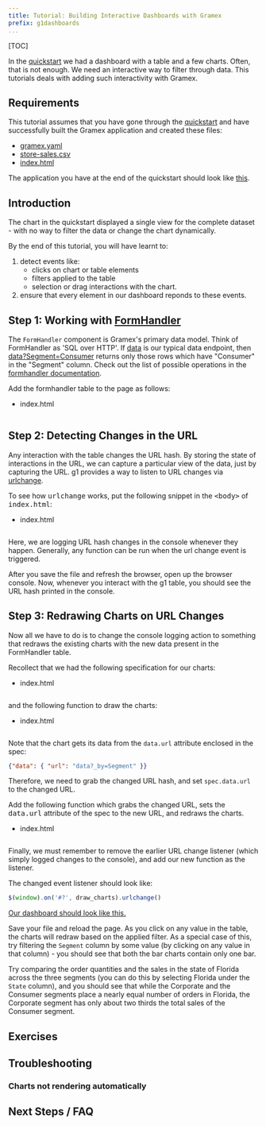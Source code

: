 ```yaml
---
title: Tutorial: Building Interactive Dashboards with Gramex
prefix: g1dashboards
...
```


[TOC]

In the [quickstart](../../quickstart) we had a dashboard with a
table and a few charts. Often, that is not enough. We need an interactive
way to filter through data. This tutorials deals with adding such
interactivity with Gramex.

## Requirements

This tutorial assumes that you have gone through the
[quickstart](../quickstart) and have successfully built the Gramex
application and created these files:

* [gramex.yaml](../quickstart/output/gramex.yaml.source)
* [store-sales.csv](../quickstart/store-sales.csv)
* [index.html](../../quickstart/index5.html.source)

The application you have at the end of the quickstart should look like
[this](../../quickstart/index5.html).


## Introduction

The chart in the quickstart displayed a single view for the complete dataset - with no way to filter the
data or change the chart dynamically.

By the end of this tutorial, you will have learnt to:

1. detect events like:
    * clicks on chart or table elements
    * filters applied to the table
    * selection or drag interactions with the chart.
2. ensure that every element in our dashboard reponds to these events.


## Step 1: Working with [FormHandler](../../formhandler/)

The `FormHandler` component is Gramex's primary data model.
Think of FormHandler as 'SQL over HTTP'. If [data](../../quickstart/data)
is our typical data endpoint, then [data?Segment=Consumer](../../quickstart/data?Segment=Consumer)
returns only those rows which have "Consumer" in the "Segment" column.
Check out the list of possible operations in the
[formhandler documentation](/formhandler/#formhandler-filters).

<div class="card shadow text-grey bg-dark">
  <div class="card-body">
   <div class="card-text">
     <p class="text-white">Add the formhandler table to the page as follows:</p>
     <ul class="nav nav-tabs">
       <li class="nav-item">
         <a class="nav-link active"><i class="fas fa-code"></i> <span class="text-monospace">index.html</span></a>
       </li>
     </ul>
     <pre><code id="html0" class="language-html"></code></pre>
   </div>
  </div>
</div>
<script>$.get('snippets/fh.html').done((e) => {$('#html0').text(e)})</script>


## Step 2: Detecting Changes in the URL

Any interaction with the table changes the URL hash. By storing the state of
interactions in the URL, we can capture a particular view of the data, just by capturing the URL.
g1 provides a way to listen to URL changes via [urlchange](https://code.gramener.com/cto/g1/blob/master/docs/urlchange.md).

<div class="card shadow text-grey bg-dark">
  <div class="card-body">
   <div class="card-text">
     <p class="text-white">To see how <kbd>urlchange</kbd> works, put the following snippet in the
     <kbd>&lt;body&gt;</kbd> of <kbd>index.html</kbd>:</p>
     <ul class="nav nav-tabs">
       <li class="nav-item">
         <a class="nav-link active"><i class="fas fa-code"></i> <span class="text-monospace">index.html</span></a>
       </li>
     </ul>
     <pre><code id="html1" class="language-html"></code></pre>
   </div>
  </div>
</div>
<script>$.get('snippets/urlchange.html').done((e) => {$('#html1').text(e)})</script>


Here, we are logging URL hash changes in the console whenever they happen.
Generally, any function can be run when the url change event is triggered.

After you save the file and refresh the browser, open up the browser console.
Now, whenever you interact with the g1 table, you should see the URL hash printed in the
console.


## Step 3: Redrawing Charts on URL Changes

Now all we have to do is to change the console logging action to something that
redraws the existing charts with the new data present in the FormHandler table.

<div class="card shadow text-grey bg-dark">
  <div class="card-body">
   <div class="card-text">
     <p class="text-white">Recollect that we had the following specification for our charts:</p>
     <ul class="nav nav-tabs">
       <li class="nav-item">
         <a class="nav-link active"><i class="fas fa-code"></i> <span class="text-monospace">index.html</span></a>
       </li>
     </ul>
     <pre><code id="chartspec" class="language-javascript"></code></pre>
     <p class="text-white">and the following function to draw the charts:</p>
     <ul class="nav nav-tabs">
       <li class="nav-item">
         <a class="nav-link active"><i class="fas fa-code"></i> <span class="text-monospace">index.html</span></a>
       </li>
     </ul>
     <pre><code id="drawcharts" class="language-javascript"></code></pre>
   </div>
  </div>
</div>
<script>$.get('snippets/chartspec.js').done((e) => {$('#chartspec').text(e)})</script>
<script>$.get('snippets/render_charts.js').done((e) => {$('#drawcharts').text(e)})</script>

Note that the chart gets its data from the `data.url` attribute enclosed in the spec:

```json
{"data": { "url": "data?_by=Segment" }}
```

Therefore, we need to grab the changed URL hash, and set `spec.data.url` to the changed
URL.

<div class="card shadow text-grey bg-dark">
  <div class="card-body">
   <div class="card-text">
     <p class="text-white">Add the following function which grabs the changed URL, sets the <kbd>data.url</kbd> attribute of
     the spec to the new URL, and redraws the charts.</p>
     <ul class="nav nav-tabs">
       <li class="nav-item">
         <a class="nav-link active"><i class="fas fa-code"></i> <span class="text-monospace">index.html</span></a>
       </li>
     </ul>
     <pre><code id="drawurlchange" class="language-javascript"></code></pre>
   </div>
  </div>
</div>
<script>$.get('snippets/chart_urlchange.js').done((e) => {$('#drawurlchange').text(e)})</script>


Finally, we must remember to remove the earlier URL change listener (which simply logged changes
to the console), and add our new function as the listener.

<!--
<div class="card shadow text-grey bg-dark">
  <div class="card-body">
   <div class="card-text">
     <p class="text-white">The changed event listener function should look like:</p>
     <ul class="nav nav-tabs">
       <li class="nav-item">
         <a class="nav-link active"><i class="fas fa-code"></i> <span class="text-monospace">index.html</span></a>
       </li>
     </ul>
     <pre><code id="urlchange_final" class="language-javascript"></code></pre>
   </div>
  </div>
</div>
<script>$.get('snippets/urlchange_final.js').done((e) => {$('#urlchange_final').text(e)})</script>
-->

The changed event listener should look like:

```javascript
$(window).on('#?', draw_charts).urlchange()
```

<a href="index1.html">
<p class="alert alert-info" role="alert"><i class="fa fa-eye fa-lg"></i> Our dashboard should look like this.</p>
</a>

Save your file and reload the page. As you click on any value in the table,
the charts will redraw based on the applied filter. As a special case of this, try filtering the
`Segment` column by some value (by clicking on any value in that column) - you should see that
both the bar charts contain only one bar.

Try comparing the order quantities and the sales in the state of Florida across the three segments
(you can do this by selecting Florida under the `State` column), and you should see that while the
Corporate and the Consumer segments place a nearly equal number of orders in Florida, the Corporate
segment has only about two thirds the total sales of the Consumer segment.

## Exercises


## Troubleshooting

### Charts not rendering automatically


## Next Steps / FAQ
